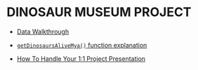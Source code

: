 # DINOSAUR MUSEUM PROJECT

- [Data Walkthrough](https://drive.google.com/file/d/1B22Rg_ZdvuEueOdldPP-3NR1c8h2SHLS/view?usp=sharing)

- [`getDinosaursAliveMya()` function explanation](https://drive.google.com/file/d/145DvfDhtBYmU1U3fPBOprq6A7qNoWZKb/view?usp=sharing)

- [How To Handle Your 1:1 Project Presentation](https://drive.google.com/drive/folders/1nnqdsL9uld8wv_2ec0xBZwTnrjdnJVv5?usp=sharing)
